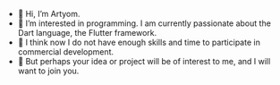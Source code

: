 - 👋 Hi, I’m Artyom.
- 👀 I’m interested in programming. I am currently passionate about the Dart language, the Flutter framework.
- 🌱 I think now I do not have enough skills and time to participate in commercial development.
- 💞️ But perhaps your idea or project will be of interest to me, and I will want to join you.

<!---
DokSna/DokSna is a ✨ special ✨ repository because its `README.md` (this file) appears on your GitHub profile.
You can click the Preview link to take a look at your changes.
--->
